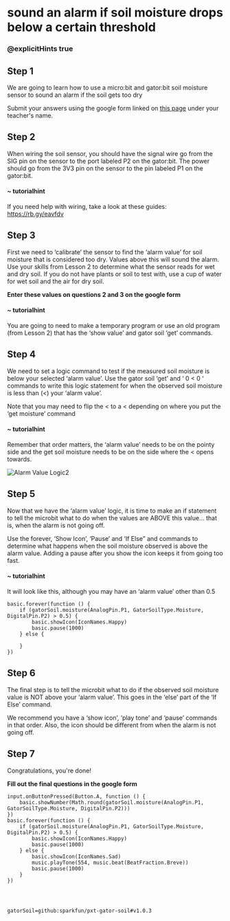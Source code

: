 # sound an alarm if soil moisture drops below a certain threshold
### @explicitHints true
 
## Step 1
 
We are going to learn how to use a micro:bit and gator:bit soil moisture sensor  to sound an alarm if the soil gets too dry
 
Submit your answers using the google form linked on [this page](https://schoolwidelabs.github.io/sensor-immersion/assessments/Lesson3/soil_moisture_assessment.html) under your teacher's name. 
 
  
## Step 2
 
When wiring the soil sensor, you should have the signal wire go from the SIG pin on the sensor to the port labeled P2 on the gator:bit. The power should go from the 3V3 pin on the sensor to the pin labeled P1 on the gator:bit. 
 
#### ~ tutorialhint
 
If you need help with wiring, take a look at these guides: https://rb.gy/eavfdv
 
## Step 3
 
First we need to ‘calibrate’ the sensor to find the ‘alarm value’ for soil moisture that is considered too dry. Values above this will sound the alarm. Use your skills from Lesson 2 to determine what the sensor reads for wet and dry soil. If you do not have plants or soil to test with, use a cup of water for wet soil and the air for dry soil. 
 
**Enter these values on questions 2 and 3 on the google form**
 
#### ~ tutorialhint
 
You are going to need to make a temporary program or use an old program (from Lesson 2) that has the ‘show value’ and gator soil ‘get’ commands. 
 
## Step 4
 
We need to set a logic command to test if the measured soil moisture is below your selected ‘alarm value’. Use the gator soil ‘get’ and ‘ 0 < 0 ‘  commands to write this logic statement for when the observed soil moisture is less than (<) your ‘alarm value’. 
 
Note that you may need to flip the < to a < depending on where you put the ‘get moisture’ command
 
#### ~ tutorialhint
Remember that order matters, the ‘alarm value’ needs to be on the pointy side and the get soil moisture needs to be on the side where the < opens towards. 
 

![Alarm Value Logic2](/static/tutorials/soil2.jpg)
 
## Step 5
 
Now that we have the ‘alarm value’ logic, it is time to make an if statement to tell the microbit what to do when the values are ABOVE this value... that is, when the alarm is not going off.
 
Use the forever, ‘Show Icon’, ‘Pause’ and ‘If Else” and commands to determine what happens when the soil moisture observed is above the alarm value. Adding a pause after you show the icon keeps it from going too fast. 
 
#### ~ tutorialhint
It will look like this, although you may have an ‘alarm value’ other than 0.5
```blocks
basic.forever(function () {
    if (gatorSoil.moisture(AnalogPin.P1, GatorSoilType.Moisture, DigitalPin.P2) > 0.5) {
        basic.showIcon(IconNames.Happy)
        basic.pause(1000)
    } else {
    	
    }
})
```
 
## Step 6
 
The final step is to tell the microbit what to do if the observed soil moisture value is NOT above your ‘alarm value’. This goes in the ‘else’ part of the ‘If Else’ command. 
 
We recommend you have a ‘show icon’, ‘play tone’ and ‘pause’ commands in that order. Also, the icon should be different from when the alarm is not going off. 
 
## Step 7
 
Congratulations, you're done!
 
**Fill out the final questions in the google form**
 
```ghost
input.onButtonPressed(Button.A, function () {
    basic.showNumber(Math.round(gatorSoil.moisture(AnalogPin.P1, GatorSoilType.Moisture, DigitalPin.P2)))
})
basic.forever(function () {
    if (gatorSoil.moisture(AnalogPin.P1, GatorSoilType.Moisture, DigitalPin.P2) > 0.5) {
        basic.showIcon(IconNames.Happy)
        basic.pause(1000)
    } else {
        basic.showIcon(IconNames.Sad)
        music.playTone(554, music.beat(BeatFraction.Breve))
        basic.pause(1000)
    }
})
 
 
 
```
 
 
```package
gatorSoil=github:sparkfun/pxt-gator-soil#v1.0.3
```
